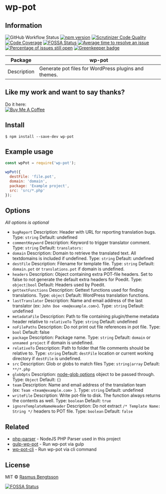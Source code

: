# wp-pot

## Information

![GitHub Workflow Status](https://img.shields.io/github/workflow/status/wp-pot/wp-pot/Node%20CI) [![npm version](https://badge.fury.io/js/wp-pot.svg)](https://www.npmjs.com/package/wp-pot) [![Scrutinizer Code Quality](https://scrutinizer-ci.com/g/wp-pot/wp-pot/badges/quality-score.png?b=master)](https://scrutinizer-ci.com/g/wp-pot/wp-pot/?branch=master) [![Code Coverage](https://scrutinizer-ci.com/g/wp-pot/wp-pot/badges/coverage.png?b=master)](https://scrutinizer-ci.com/g/wp-pot/wp-pot/?branch=master)
[![FOSSA Status](https://app.fossa.io/api/projects/git%2Bgithub.com%2Fwp-pot%2Fwp-pot.svg?type=shield)](https://app.fossa.io/projects/git%2Bgithub.com%2Fwp-pot%2Fwp-pot?ref=badge_shield) [![Average time to resolve an issue](http://isitmaintained.com/badge/resolution/wp-pot/wp-pot.svg)](http://isitmaintained.com/project/wp-pot/wp-pot "Average time to resolve an issue") [![Percentage of issues still open](http://isitmaintained.com/badge/open/wp-pot/wp-pot.svg)](http://isitmaintained.com/project/wp-pot/wp-pot "Percentage of issues still open") [![Greenkeeper badge](https://badges.greenkeeper.io/wp-pot/wp-pot.svg)](https://greenkeeper.io/)

| Package     | wp-pot                                               |
| ----------- | ---------------------------------------------------- |
| Description | Generate pot files for WordPress plugins and themes. |

## Like my work and want to say thanks?
Do it here:  
<a href="https://www.buymeacoffee.com/rasmus" target="_blank"><img src="https://www.buymeacoffee.com/assets/img/custom_images/orange_img.png" alt="Buy Me A Coffee" style="height: auto !important;width: auto !important;" ></a>

## Install

```
$ npm install --save-dev wp-pot
```


## Example usage

```js
const wpPot = require('wp-pot');

wpPot({
  destFile: 'file.pot',
  domain: 'domain',
  package: 'Example project',
  src: 'src/*.php'
});
```


## Options

*All options is optional*

- `bugReport`
  Description: Header with URL for reporting translation bugs.
  Type: `string`
  Default: undefined
- `commentKeyword`
  Description: Keyword to trigger translator comment.
  Type: `string`
  Default: `translators:`
- `domain`
  Description: Domain to retrieve the translated text. All textdomains is included if undefined.
  Type: `string`
  Default: undefined
- `destFile`
  Description: Filename for template file.
  Type: `string`
  Default: `domain.pot` or `translations.pot` if domain is undefined.
- `headers`
  Description: Object containing extra POT-file headers. Set to false to not generate the default extra headers for Poedit.
  Type: `object|bool`
  Default: Headers used by Poedit.
- `gettextFunctions`
  Description: Gettext functions used for finding translations.
  Type: `object`
  Default: WordPress translation functions.
- `lastTranslator`
  Description: Name and email address of the last translator (ex: `John Doe <me@example.com>`).
  Type: `string`
  Default: undefined
- `metadataFile`
  Description: Path to file containing plugin/theme metadata header relative to `relativeTo`
  Type: `string`
  Default: undefined
- `noFilePaths`
  Description: Do not print out file references in pot file.
  Type: `bool`
  Default: false
- `package`
  Description: Package name.
  Type: `string`
  Default: `domain` or `unnamed project` if domain is undefined.
- `relativeTo`
  Description: Path to folder that file comments should be relative to.
  Type: `string`
  Default: `destFile` location or current working directory if `destFile` is undefined.
- `src`
  Description: Glob or globs to match files
  Type: `string|array`
  Default: `**/*.php`
- `globOpts`
  Description: [node-glob options](https://github.com/isaacs/node-glob#options) object to be passed through.
  Type: `Object`
  Default: `{}`
- `team`
  Description: Name and email address of the translation team (ex: `Team <team@example.com> `).
  Type: `string`
  Default: undefined
- `writeFile`
  Description: Write pot-file to disk. The function always returns the contents as well.
  Type: `boolean`
  Default: `true`
- `ignoreTemplateNameHeader`
  Description: Do not extract `/* Template Name: String */` headers to POT file.
  Type: `boolean`
  Default: `false`


## Related
- [php-parser](https://github.com/glayzzle/php-parser) - NodeJS PHP Parser used in this project
- [gulp-wp-pot](https://github.com/wp-pot/gulp-wp-pot) - Run wp-pot via gulp
- [wp-pot-cli](https://github.com/wp-pot/wp-pot-cli) - Run wp-pot via cli command


## License

MIT © [Rasmus Bengtsson](https://github.com/rasmusbe)


[![FOSSA Status](https://app.fossa.io/api/projects/git%2Bgithub.com%2Fwp-pot%2Fwp-pot.svg?type=large)](https://app.fossa.io/projects/git%2Bgithub.com%2Fwp-pot%2Fwp-pot?ref=badge_large)
